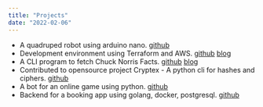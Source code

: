 ```yaml
---
title: "Projects"
date: "2022-02-06"
---
```


- A quadruped robot using arduino nano. [github](https://github.com/nga1hte/quadruped-robot)
- Development environment using Terraform and AWS. [github](https://github.com/nga1hte/terraform-aws-dev-env) [blog](https://ngaihte.com/posts/terraform-aws-vscode/)
- A CLI program to fetch Chuck Norris Facts. [github](https://github.com/nga1hte/go-chuck-facts) [blog](https://ngaihte.com/posts/gochuckfacts/)
- Contributed to opensource project Cryptex - A python cli for hashes and ciphers. [github](https://github.com/SSGorg/Cryptex)
- A bot for an online game using python. [github](https://github.com/nga1hte/wkexploit)
- Backend for a booking app using golang, docker, postgresql. [github](https://github.com/nga1hte/booking)